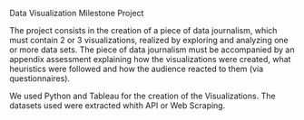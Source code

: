 Data Visualization Milestone Project

The project consists in the creation of a piece of data journalism, which must contain 2 or 3 visualizations, 
realized by exploring and analyzing one or more data sets. 
The piece of data journalism must be accompanied by an appendix assessment explaining how the visualizations were created,
what heuristics were followed and how the audience reacted to them (via questionnaires).

We used Python and Tableau for the creation of the Visualizations.
The datasets used were extracted whith API or Web Scraping.
